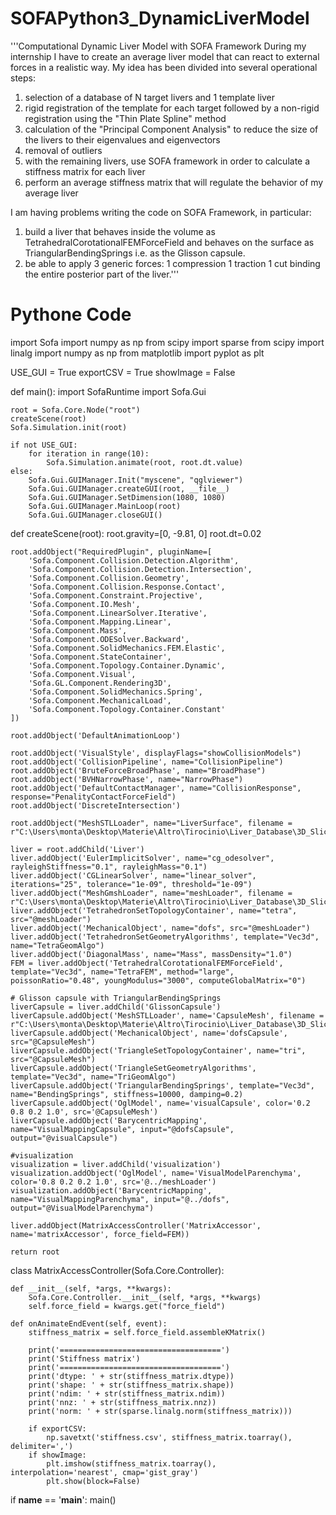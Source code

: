 # SOFAPython3_DynamicLiverModel
'''Computational Dynamic Liver Model with SOFA Framework
During my internship I have to create an average liver model that can react to external forces in a realistic way. My idea has been divided into several operational steps:
1) selection of a database of N target livers and 1 template liver
2) rigid registration of the template for each target followed by a non-rigid registration using the "Thin Plate Spline" method
3) calculation of the "Principal Component Analysis" to reduce the size of the livers to their eigenvalues ​​and eigenvectors
4) removal of outliers
5) with the remaining livers, use SOFA framework in order to calculate a stiffness matrix for each liver
6) perform an average stiffness matrix that will regulate the behavior of my average liver

I am having problems writing the code on SOFA Framework, in particular:
1) build a liver that behaves inside the volume as TetrahedralCorotationalFEMForceField and behaves on the surface as TriangularBendingSprings i.e. as the Glisson capsule.
2) be able to apply 3 generic forces:
1 compression
1 traction
1 cut
binding the entire posterior part of the liver.'''

# Pythone Code
import Sofa
import numpy as np
from scipy import sparse
from scipy import linalg
import numpy as np
from matplotlib import pyplot as plt

USE_GUI = True
exportCSV = True
showImage = False

def main():
    import SofaRuntime
    import Sofa.Gui

    root = Sofa.Core.Node("root")
    createScene(root)
    Sofa.Simulation.init(root)

    if not USE_GUI:
        for iteration in range(10):
            Sofa.Simulation.animate(root, root.dt.value)
    else:
        Sofa.Gui.GUIManager.Init("myscene", "qglviewer")
        Sofa.Gui.GUIManager.createGUI(root, __file__)
        Sofa.Gui.GUIManager.SetDimension(1080, 1080)
        Sofa.Gui.GUIManager.MainLoop(root)
        Sofa.Gui.GUIManager.closeGUI()


def createScene(root):
    root.gravity=[0, -9.81, 0]
    root.dt=0.02

    root.addObject("RequiredPlugin", pluginName=[
        'Sofa.Component.Collision.Detection.Algorithm',
        'Sofa.Component.Collision.Detection.Intersection',
        'Sofa.Component.Collision.Geometry',
        'Sofa.Component.Collision.Response.Contact',
        'Sofa.Component.Constraint.Projective',
        'Sofa.Component.IO.Mesh',
        'Sofa.Component.LinearSolver.Iterative',
        'Sofa.Component.Mapping.Linear',
        'Sofa.Component.Mass',
        'Sofa.Component.ODESolver.Backward',
        'Sofa.Component.SolidMechanics.FEM.Elastic',
        'Sofa.Component.StateContainer',
        'Sofa.Component.Topology.Container.Dynamic',
        'Sofa.Component.Visual',
        'Sofa.GL.Component.Rendering3D',
        'Sofa.Component.SolidMechanics.Spring',
        'Sofa.Component.MechanicalLoad',
        'Sofa.Component.Topology.Container.Constant'
    ])

    root.addObject('DefaultAnimationLoop')

    root.addObject('VisualStyle', displayFlags="showCollisionModels")
    root.addObject('CollisionPipeline', name="CollisionPipeline")
    root.addObject('BruteForceBroadPhase', name="BroadPhase")
    root.addObject('BVHNarrowPhase', name="NarrowPhase")
    root.addObject('DefaultContactManager', name="CollisionResponse", response="PenalityContactForceField")
    root.addObject('DiscreteIntersection')

    root.addObject("MeshSTLLoader", name="LiverSurface", filename = r"C:\Users\monta\Desktop\Materie\Altro\Tirocinio\Liver_Database\3D_Slicer\liver_sofa\Liver_Target_2.stl")

    liver = root.addChild('Liver')
    liver.addObject('EulerImplicitSolver', name="cg_odesolver", rayleighStiffness="0.1", rayleighMass="0.1")
    liver.addObject('CGLinearSolver', name="linear_solver", iterations="25", tolerance="1e-09", threshold="1e-09")
    liver.addObject("MeshGmshLoader", name="meshLoader", filename = r"C:\Users\monta\Desktop\Materie\Altro\Tirocinio\Liver_Database\3D_Slicer\liver_gmsh\Liver_Target_2.msh")  
    liver.addObject('TetrahedronSetTopologyContainer', name="tetra", src="@meshLoader")
    liver.addObject('MechanicalObject', name="dofs", src="@meshLoader")
    liver.addObject('TetrahedronSetGeometryAlgorithms', template="Vec3d", name="TetraGeomAlgo")
    liver.addObject('DiagonalMass', name="Mass", massDensity="1.0")
    FEM = liver.addObject('TetrahedralCorotationalFEMForceField', template="Vec3d", name="TetraFEM", method="large", poissonRatio="0.48", youngModulus="3000", computeGlobalMatrix="0")
    
    # Glisson capsule with TriangularBendingSprings
    liverCapsule = liver.addChild('GlissonCapsule')
    liverCapsule.addObject('MeshSTLLoader', name='CapsuleMesh', filename = r"C:\Users\monta\Desktop\Materie\Altro\Tirocinio\Liver_Database\3D_Slicer\liver_segmentation\Liver_Target_2.stl")
    liverCapsule.addObject('MechanicalObject', name='dofsCapsule', src="@CapsuleMesh")
    liverCapsule.addObject('TriangleSetTopologyContainer', name="tri", src="@CapsuleMesh")
    liverCapsule.addObject('TriangleSetGeometryAlgorithms', template="Vec3d", name="TriGeomAlgo")
    liverCapsule.addObject('TriangularBendingSprings', template="Vec3d", name="BendingSprings", stiffness=10000, damping=0.2)
    liverCapsule.addObject('OglModel', name='visualCapsule', color='0.2 0.8 0.2 1.0', src='@CapsuleMesh')
    liverCapsule.addObject('BarycentricMapping', name="VisualMappingCapsule", input="@dofsCapsule", output="@visualCapsule")
    
    #visualization
    visualization = liver.addChild('visualization')
    visualization.addObject('OglModel', name='VisualModelParenchyma', color='0.8 0.2 0.2 1.0', src='@../meshLoader')
    visualization.addObject('BarycentricMapping', name="VisualMappingParenchyma", input="@../dofs", output="@VisualModelParenchyma")
    
    liver.addObject(MatrixAccessController('MatrixAccessor', name='matrixAccessor', force_field=FEM))

    return root

class MatrixAccessController(Sofa.Core.Controller):


    def __init__(self, *args, **kwargs):
        Sofa.Core.Controller.__init__(self, *args, **kwargs)
        self.force_field = kwargs.get("force_field")

    def onAnimateEndEvent(self, event):
        stiffness_matrix = self.force_field.assembleKMatrix()

        print('====================================')
        print('Stiffness matrix')
        print('====================================')
        print('dtype: ' + str(stiffness_matrix.dtype))
        print('shape: ' + str(stiffness_matrix.shape))
        print('ndim: ' + str(stiffness_matrix.ndim))
        print('nnz: ' + str(stiffness_matrix.nnz))
        print('norm: ' + str(sparse.linalg.norm(stiffness_matrix)))

        if exportCSV:
            np.savetxt('stiffness.csv', stiffness_matrix.toarray(), delimiter=',')
        if showImage:
            plt.imshow(stiffness_matrix.toarray(), interpolation='nearest', cmap='gist_gray')
            plt.show(block=False)

if __name__ == '__main__':
    main()
